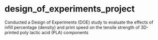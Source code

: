 # design_of_experiments_project
Conducted a Design of Experiments (DOE) study to evaluate the effects of infill percentage (density) and print speed on the tensile strength of 3D-printed poly lactic acid (PLA) components
